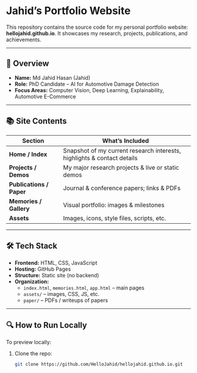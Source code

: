 # Jahid’s Portfolio Website

This repository contains the source code for my personal portfolio website: **hellojahid.github.io**. It showcases my research, projects, publications, and achievements.

---

## 🚀 Overview

- **Name:** Md Jahid Hasan (Jahid)  
- **Role:** PhD Candidate – AI for Automotive Damage Detection  
- **Focus Areas:** Computer Vision, Deep Learning, Explainability, Automotive E-Commerce  

---

## 📚 Site Contents

| Section        | What’s Included                                                  |
|----------------|-------------------------------------------------------------------|
| **Home / Index** | Snapshot of my current research interests, highlights & contact details |
| **Projects / Demos** | My major research projects & live or static demos             |
| **Publications / Paper** | Journal & conference papers; links & PDFs                 |
| **Memories / Gallery** | Visual portfolio: images & milestones                         |
| **Assets**        | Images, icons, style files, scripts, etc.                        |

---

## 🛠️ Tech Stack

- **Frontend:** HTML, CSS, JavaScript  
- **Hosting:** GitHub Pages  
- **Structure:** Static site (no backend)  
- **Organization:**  
  - `index.html`, `memories.html`, `app.html` – main pages  
  - `assets/` – images, CSS, JS, etc.  
  - `paper/` – PDFs / writeups of papers  

---

## 🔍 How to Run Locally

To preview locally:

1. Clone the repo:  
   ```bash
   git clone https://github.com/HelloJahid/hellojahid.github.io.git
